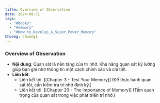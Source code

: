 ```yaml
---
title: Overview of Observation
date: 2024-08-31
tags:
  - "#books"
  - "#memory"
  - "#How_to_Develop_A_Super_Power_Memory"
Chương: Chương1
---
```

### Overview of Observation

- **Nội dung**: Quan sát là nền tảng của trí nhớ. Khả năng quan sát kỹ lưỡng giúp bạn ghi nhớ thông tin một cách chính xác và chi tiết.
- **Liên kết**:
    - Liên kết tới: [[Chapter 3 - Test Your Memory]] (Để thực hành quan sát tốt, cần kiểm tra trí nhớ định kỳ.)
    - Liên kết tới: [[Chapter 20 - The Importance of Memory]] (Tầm quan trọng của quan sát trong việc phát triển trí nhớ.)
